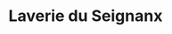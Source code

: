 ---
title: "Laverie du Seignanx"
url: /saint-martin-de-seignanx/laverie-du-seignanx/
shop: Wäscherei
---
